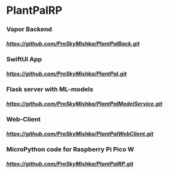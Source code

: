# PlantPalRP
### Vapor Backend
##### https://github.com/ProSkyMishka/PlantPalBack.git
### SwiftUI App
##### https://github.com/ProSkyMishka/PlantPal.git
### Flask server with ML-models
##### https://github.com/ProSkyMishka/PlantPalModelService.git
### Web-Client
##### https://github.com/ProSkyMishka/PlantPalWebClient.git
### MicroPython code for Raspberry Pi Pico W
##### https://github.com/ProSkyMishka/PlantPalRP.git
